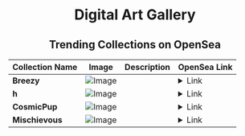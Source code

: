 <div align="center">

# Digital Art Gallery

## Trending Collections on OpenSea

| Collection Name                       | Image                                                                                     | Description                       | OpenSea Link                                                                                          |
|---------------------------------------|-------------------------------------------------------------------------------------------|-----------------------------------|--------------------------------------------------------------------------------------------------------|
| **Breezy** | ![Image](https://i.seadn.io/s/raw/files/10f063ac03f935ae8271af1c3ec3af8b.jpg?w=500&auto=format?w=200&auto=format) |  | <details><summary>Link</summary>[Breezy](https://opensea.io/collection/breezy-1829)</details> |
| **h** | ![Image](https://i.seadn.io/s/raw/files/5514a2d85531809ac6bdddac88e5d0bd.jpg?w=500&auto=format?w=200&auto=format) |  | <details><summary>Link</summary>[h](https://opensea.io/collection/h-1046)</details> |
| **CosmicPup** | ![Image](https://i.seadn.io/s/raw/files/cd408de5f1a59a99eb8c916c0b63ebe9.jpg?w=500&auto=format?w=200&auto=format) |  | <details><summary>Link</summary>[CosmicPup](https://opensea.io/collection/cosmicpup-1110)</details> |
| **Mischievous** | ![Image](https://i.seadn.io/s/raw/files/6855b15f6fce2162d170c12734085be7.jpg?w=500&auto=format?w=200&auto=format) |  | <details><summary>Link</summary>[Mischievous](https://opensea.io/collection/mischievous-1818)</details> |

</div>